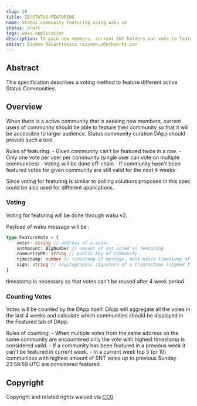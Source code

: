 ```yaml
---
slug: 28
title: 28/STATUS-FEATURING
name: Status community featuring using waku v2
status: draft
tags: waku-application
description: To gain new members, current SNT holders can vote to feature an active Status community to the larger Status audience.
editor: Szymon Szlachtowicz <szymon.s@ethworks.io>
---
```


## Abstract

This specification describes a voting method to feature different active Status Communities.

## Overview

When there is a active community that is seeking new members,
current users of community should be able to feature their community so
that it will be accessible to larger audience.
Status community curation DApp should provide such a tool.

Rules of featuring:
    - Given community can't be featured twice in a row.
    - Only one vote per user per community (single user can vote on multiple communities)
    - Voting will be done off-chain
    - If community hasn't been featured
    votes for given community are still valid for the next 4 weeks

Since voting for featuring is similar to polling solutions proposed
in this spec could be also used for different applications.

### Voting

Voting for featuring will be done through waku v2.

Payload of waku message will be :

```ts
type FeatureVote = {
    voter: string // address of a voter
    sntAmount: BigNumber // amount of snt voted on featuring
    communityPK: string // public key of community
    timestamp: number // timestamp of message, must match timestamp of wakuMessage
    sign: string // cryptographic signature of a transaction (signed fields: voterAddress,sntAmount,communityPK,timestamp)
}
```

timestamp is necessary so that votes can't be reused after 4 week period

### Counting Votes

Votes will be counted by the DApp itself.
DApp will aggregate all the votes in the last 4 weeks and
calculate which communities should be displayed in the Featured tab of DApp.

Rules of counting:
    - When multiple votes from the same address on the same community are encountered
    only the vote with highest timestamp is considered valid.
    - If a community has been featured in a previous week
    it can't be featured in current week.
    - In a current week top 5 (or 10) communities with highest amount of SNT votes
    up to previous Sunday 23:59:59 UTC are considered featured.

## Copyright

Copyright and related rights waived via
[CC0](https://creativecommons.org/publicdomain/zero/1.0/).
